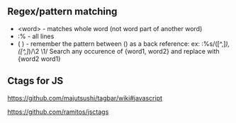 Regex/pattern matching
------------------------

- \<word\> - matches whole word (not word part of another word)
- :% - all lines
- \( \) - remember the pattern between () as a back reference:
  ex: :%s/\([^,]*\), \([^,]*\)/\2 \1/
     Search any occurence of {word1, word2} and replace with {word2 word1}
     
Ctags for JS
-------------
https://github.com/majutsushi/tagbar/wiki#javascript

https://github.com/ramitos/jsctags

